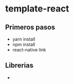 # template-react

## Primeros pasos

- yarn install
- npm install
- react-native link

## Librerias

- 
